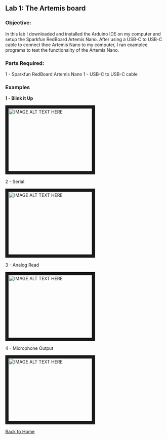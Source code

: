 <!-- layout: page
title: "lab1"
permalink: https://matthewy12.github.io/fastrobots/Labs/lab1 -->

## Lab 1: The Artemis board

### Objective:
In this lab I downloaded and installed the Arduino IDE on my computer and setup 
the Sparkfun RedBoard Artemis Nano. After using a  USB-C to USB-C cable to connect 
thee Artemis Nano to my computer, I ran examplee programs to test the functionality 
of the Artemis Nano.

### Parts Required:
1 - Sparkfun RedBoard Artemis Nano
1 - USB-C to USB-C cable

### Examples


**1 - Blink it Up**


<a href="http://www.youtube.com/watch?feature=player_embedded&v=wUHbrNhLq_I
" target="_blank"><img src="http://img.youtube.com/vi/wUHbrNhLq_I/0.jpg" 
alt="IMAGE ALT TEXT HERE" width="264" height="198" border="10" /></a>


2 - Serial

<a href="http://www.youtube.com/watch?feature=player_embedded&v=J-MSXkMCScc
" target="_blank"><img src="http://img.youtube.com/vi/J-MSXkMCScc/0.jpg" 
alt="IMAGE ALT TEXT HERE" width="264" height="198" border="10" /></a>

3 - Analog Read

<a href="http://www.youtube.com/watch?feature=player_embedded&v=KX2a_wdO4iY
" target="_blank"><img src="http://img.youtube.com/vi/KX2a_wdO4iY/0.jpg" 
alt="IMAGE ALT TEXT HERE" width="264" height="198" border="10" /></a>

4 - Microphone Output

<a href="http://www.youtube.com/watch?feature=player_embedded&v=PnzEpKTJZ9c
" target="_blank"><img src="http://img.youtube.com/vi/PnzEpKTJZ9c/0.jpg" 
alt="IMAGE ALT TEXT HERE" width="264" height="198" border="10" /></a>

[Back to Home](../fastrobots/index.md)

<!-- https://youtu.be/wUHbrNhLq_I
https://youtu.be/dCXyDWD15iI 
-->

